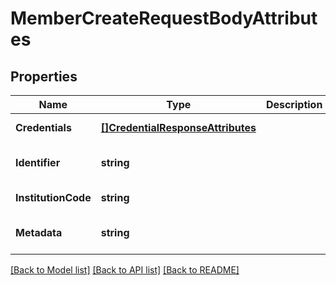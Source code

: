 # MemberCreateRequestBodyAttributes

## Properties
Name | Type | Description | Notes
------------ | ------------- | ------------- | -------------
**Credentials** | [**[]CredentialResponseAttributes**](CredentialResponseAttributes.md) |  | [default to null]
**Identifier** | **string** |  | [optional] [default to null]
**InstitutionCode** | **string** |  | [default to null]
**Metadata** | **string** |  | [optional] [default to null]

[[Back to Model list]](../README.md#documentation-for-models) [[Back to API list]](../README.md#documentation-for-api-endpoints) [[Back to README]](../README.md)


